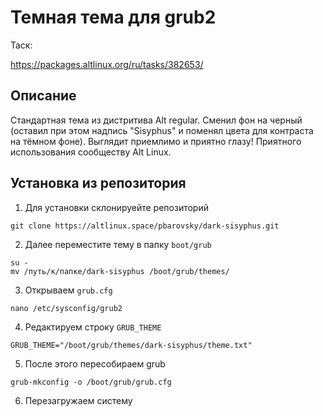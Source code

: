 # Темная тема для grub2

Таск:

https://packages.altlinux.org/ru/tasks/382653/

## Описание 

Стандартная тема из дистритива Alt regular. Сменил фон на черный (оставил при этом надпись "Sisyphus" и поменял цвета для контраста на тёмном фоне). Выглядит приемлимо и приятно глазу! 
Приятного использования сообществу Alt Linux. 

## Установка из репозитория

1) Для установки склонируейте репозиторий
```
git clone https://altlinux.space/pbarovsky/dark-sisyphus.git
```

2) Далее переместите тему в папку `boot/grub`
```
su -
mv /путь/к/папке/dark-sisyphus /boot/grub/themes/
```

3) Открываем `grub.cfg`
```
nano /etc/sysconfig/grub2
```

4) Редактируем строку `GRUB_THEME`
```
GRUB_THEME="/boot/grub/themes/dark-sisyphus/theme.txt"
```

5) После этого пересобираем grub
```
grub-mkconfig -o /boot/grub/grub.cfg
```

6) Перезагружаем систему




